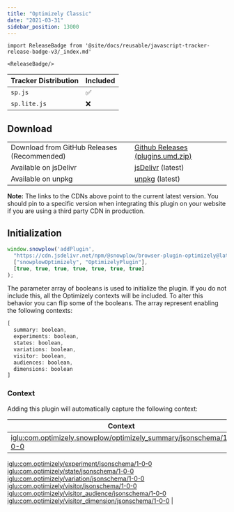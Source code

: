 ```yaml
---
title: "Optimizely Classic"
date: "2021-03-31"
sidebar_position: 13000
---
```


```mdx-code-block
import ReleaseBadge from '@site/docs/reusable/javascript-tracker-release-badge-v3/_index.md'

<ReleaseBadge/>
```

| Tracker Distribution | Included |
| --- | --- |
| `sp.js` | ✅ |
| `sp.lite.js` | ❌ |

## Download

<table class="has-fixed-layout"><tbody><tr><td>Download from GitHub Releases (Recommended)</td><td><a href="https://github.com/snowplow/snowplow-javascript-tracker/releases" target="_blank" rel="noreferrer noopener">Github Releases (plugins.umd.zip)</a></td></tr><tr><td>Available on jsDelivr</td><td><a href="https://cdn.jsdelivr.net/npm/@snowplow/browser-plugin-optimizely@latest/dist/index.umd.min.js" target="_blank" rel="noreferrer noopener">jsDelivr</a> (latest)</td></tr><tr><td>Available on unpkg</td><td><a href="https://unpkg.com/@snowplow/browser-plugin-optimizely@latest/dist/index.umd.min.js" target="_blank" rel="noreferrer noopener">unpkg</a> (latest)</td></tr></tbody></table>

**Note:** The links to the CDNs above point to the current latest version. You should pin to a specific version when integrating this plugin on your website if you are using a third party CDN in production.

## Initialization

```javascript
window.snowplow('addPlugin', 
  "https://cdn.jsdelivr.net/npm/@snowplow/browser-plugin-optimizely@latest/dist/index.umd.min.js",
  ["snowplowOptimizely", "OptimizelyPlugin"],
  [true, true, true, true, true, true, true]
);
```

The parameter array of booleans is used to initialize the plugin. If you do not include this, all the Optimizely contexts will be included. To alter this behavior you can flip some of the booleans. The array represent enabling the following contexts:

```javascript
[ 
  summary: boolean, 
  experiments: boolean,  
  states: boolean, 
  variations: boolean, 
  visitor: boolean, 
  audiences: boolean, 
  dimensions: boolean 
]
```

### Context

Adding this plugin will automatically capture the following context:

| Context |
| --- |
| [iglu:com.optimizely.snowplow/optimizely_summary/jsonschema/1-0-0](https://github.com/snowplow/iglu-central/blob/master/schemas/com.optimizely.snowplow/optimizely_summary/jsonschema/1-0-0)  
[iglu:com.optimizely/experiment/jsonschema/1-0-0](https://github.com/snowplow/iglu-central/tree/master/schemas/com.optimizely/experiment/jsonschema)  
[iglu:com.optimizely/state/jsonschema/1-0-0](https://github.com/snowplow/iglu-central/tree/master/schemas/com.optimizely/state/jsonschema/1-0-0)  
[iglu:com.optimizely/variation/jsonschema/1-0-0](https://github.com/snowplow/iglu-central/tree/master/schemas/com.optimizely/variation/jsonschema/1-0-0)  
[iglu:com.optimizely/visitor/jsonschema/1-0-0](https://github.com/snowplow/iglu-central/tree/master/schemas/com.optimizely/visitor/jsonschema/1-0-0)  
[iglu:com.optimizely/visitor_audience/jsonschema/1-0-0](https://github.com/snowplow/iglu-central/tree/master/schemas/com.optimizely/visitor_audience/jsonschema/1-0-0)  
[iglu:com.optimizely/visitor_dimension/jsonschema/1-0-0](https://github.com/snowplow/iglu-central/tree/master/schemas/com.optimizely/visitor_dimension/jsonschema/1-0-0) |
